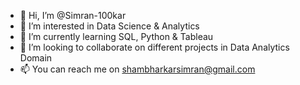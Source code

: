 - 👋 Hi, I’m @Simran-100kar
- 👀 I’m interested in Data Science & Analytics
- 🌱 I’m currently learning SQL, Python & Tableau
- 💞️ I’m looking to collaborate on different projects in Data Analytics Domain
- 📫 You can reach me on shambharkarsimran@gmail.com

